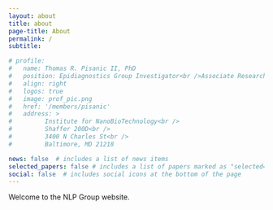 ```yaml
---
layout: about
title: about
page-title: About
permalink: /
subtitle:

# profile:
#   name: Thomas R. Pisanic II, PhD
#   position: Epidiagnostics Group Investigator<br />Associate Research Professor <br /> <a href="https://breakthroughcancer.org/">Break <i>Through</i> Cancer</a> Scientist
#   align: right
#   logos: true
#   image: prof_pic.png
#   href: '/members/pisanic'
#   address: >
#         Institute for NanoBioTechnology<br />
#         Shaffer 200D<br />
#         3400 N Charles St<br />        
#         Baltimore, MD 21218

news: false  # includes a list of news items
selected_papers: false # includes a list of papers marked as "selected={true}"
social: false  # includes social icons at the bottom of the page
---
```



Welcome to the NLP Group website.
<!-- Welcome to to the website of Dr. Thomas Pisanic and the Epidiagnostics Group at Johns Hopkins University! I work with the <a href = "https://me.jhu.edu/thwang/">Wang laboratory</a> and an interdisciplinary <a href="/team/">team of JHU researchers</a> to gain deeper insight into the epigenetics of carcinogenesis and apply this knowledge toward the development of novel microfluidic molecular analysis platforms for cancer diagnostic applications. Our "epidiagnostics" team is comprised of faculty with a wide range of complementary expertise, including: <a href = "/members/Pisanic">Dr. Thomas Pisanic </a> (epigenetics, biomarker discovery and assay development), <a href = "https://engineering.jhu.edu/faculty/tza-huei-jeff-wang/"> Dr. Tza-Huei Wang </a>(bioengineering and microfluidic technologies), <a href ="https://www.hopkinsmedicine.org/profiles/details/hariharan-easwaran">Dr. Hari Easwaran </a> (genetics and epigenetics of cancer and aging) and <a href="https://www.hopkinsmedicine.org/profiles/details/leslie-cope">Dr. Leslie Cope</a> (biostatistics and bioinformatics). Together, we work with numerous <a href ="/collaborators"> collaborators</a> from Johns Hopkins and beyond to apply our epigenetic methods to resolve manifold challenges in various areas of cancer research. -->

